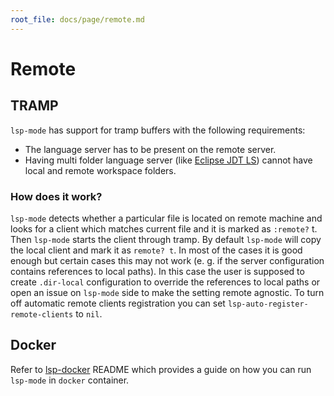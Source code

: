 ```yaml
---
root_file: docs/page/remote.md
---
```

# Remote

## TRAMP

`lsp-mode` has support for tramp buffers with the following requirements:

- The language server has to be present on the remote server.
- Having multi folder language server (like [Eclipse JDT LS](https://github.com/eclipse/eclipse.jdt.ls)) cannot have local and remote workspace folders.

### How does it work?

`lsp-mode` detects whether a particular file is located on remote machine and looks for a client which matches current file and it is marked as `:remote?` t. Then `lsp-mode` starts the client through tramp. By default `lsp-mode` will copy the local client and mark it as `remote? t`. In most of the cases it is good enough but certain cases this may not work (e. g. if the server configuration contains references to local paths). In this case the user is supposed to create `.dir-local` configuration to override the references to local paths or open an issue on `lsp-mode` side to make the setting remote agnostic. To turn off automatic remote clients registration you can set `lsp-auto-register-remote-clients` to `nil`.

## Docker

Refer to [lsp-docker](https://github.com/emacs-lsp/lsp-docker/) README which provides a guide on how you can run `lsp-mode` in `docker` container.
